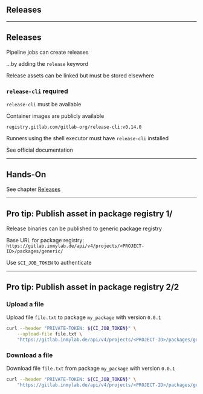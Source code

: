 <!-- .slide: id="gitlab_releases" class="vertical-center" -->

<i class="fa-duotone fa-rectangle-history-circle-plus fa-8x fa-duotone-colors" style="float: right; color: grey;"></i>

## Releases

---

## Releases

Pipeline jobs can create releases [](https://docs.gitlab.com/ee/user/project/releases/index.html)

...by adding the `release` keyword [](https://docs.gitlab.com/ee/ci/yaml/#release)

Release assets can be linked but must be stored elsewhere

### `release-cli` required

`release-cli` [](https://gitlab.com/gitlab-org/release-cli) must be available

Container images are publicly available [](https://gitlab.com/gitlab-org/release-cli/container_registry)

`registry.gitlab.com/gitlab-org/release-cli:v0.14.0`

Runners using the shell executor must have `release-cli` installed

See official documentation [](https://docs.gitlab.com/ee/user/project/releases/release_cli.html)

---

## Hands-On

See chapter [Releases](/hands-on/2024-11-21/250_releases/exercise/)

---

## Pro tip: Publish asset in package registry 1/

Release binaries can be published to generic package registry [](https://docs.gitlab.com/ee/user/packages/generic_packages/)

Base URL for package registry: `https://gitlab.inmylab.de/api/v4/projects/<PROJECT-ID>/packages/generic/`

Use `$CI_JOB_TOKEN` to authenticate

---

## Pro tip: Publish asset in package registry 2/2

### Upload a file

Upload file `file.txt` to package `my_package` with version `0.0.1` [](https://docs.gitlab.com/ee/user/packages/generic_packages/#publish-a-package-file)

```bash
curl --header "PRIVATE-TOKEN: ${CI_JOB_TOKEN}" \
    --upload-file file.txt \
    "https://gitlab.inmylab.de/api/v4/projects/<PROJECT-ID>/packages/generic/my_package/0.0.1/file.txt"
```

### Download a file

Download file `file.txt` from package `my_package` with version `0.0.1` [](https://docs.gitlab.com/ee/user/packages/generic_packages/#download-package-file)

```bash
curl --header "PRIVATE-TOKEN: ${CI_JOB_TOKEN}" \
    "https://gitlab.inmylab.de/api/v4/projects/<PROJECT-ID>/packages/generic/my_package/0.0.1/file.txt"
```
